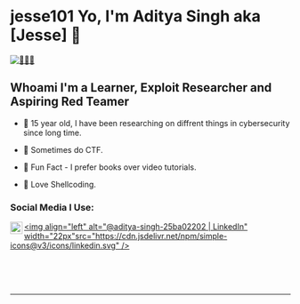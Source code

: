 # jesse101 Yo, I'm Aditya Singh  aka [Jesse] 👋
[![👨🏻‍💻](https://img.shields.io/twitter/follow/r00tkit__?color=1DA1F2&logo=twitter&style=for-the-badge)](https://twitter.com/intent/follow?original_referer=https%3A%2F%2Fgithub.com%2F0x29FE2&screen_name=r00tkit__)

## Whoami I'm a Learner, Exploit Researcher and Aspiring Red Teamer

- 📀 15 year old, I have been researching on diffrent things in cybersecurity since long time.

- 📀 Sometimes do CTF.

- 📀 Fun Fact - I prefer books over video tutorials. 

- 📀 Love Shellcoding. 

### Social Media I Use:
[<img align="left" alt="raheel0x01 | Twitter" width="22px" src="https://cdn.jsdelivr.net/npm/simple-icons@v3/icons/twitter.svg" />][twitter]

[<img align="left" alt="@aditya-singh-25ba02202 | LinkedIn" width="22px"src="https://cdn.jsdelivr.net/npm/simple-icons@v3/icons/linkedin.svg" />][linkedin]


<br />

<br />
<br />

---

[twitter]:https://twitter.com/r00tkit__
[linkedin]:https://www.linkedin.com/in/aditya-singh-25ba02202
[instagram]:https://www.instagram.com/___theycallmeaadi
